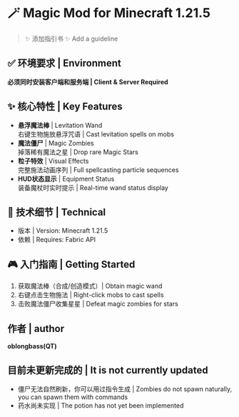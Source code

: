 # 🪄 Magic Mod for Minecraft 1.21.5

> ✨ 添加指引书
> ✨ Add a guideline

## ✅ 环境要求 | Environment
**必须同时安装客户端和服务端 | Client & Server Required**

## ✨ 核心特性 | Key Features
- **悬浮魔法棒** | Levitation Wand  
  右键生物施放悬浮咒语 | Cast levitation spells on mobs
- **魔法僵尸** | Magic Zombies  
  掉落稀有魔法之星 | Drop rare Magic Stars
- **粒子特效** | Visual Effects  
  完整施法动画序列 | Full spellcasting particle sequences
- **HUD状态显示** | Equipment Status  
  装备魔杖时实时提示 | Real-time wand status display

## 🧩 技术细节 | Technical
- 版本 | Version: Minecraft 1.21.5
- 依赖 | Requires: Fabric API

## 🎮 入门指南 | Getting Started
1. 获取魔法棒（合成/创造模式）| Obtain magic wand
2. 右键点击生物施法 | Right-click mobs to cast spells
3. 击败魔法僵尸收集星星 | Defeat magic zombies for stars

## 作者 | author
**oblongbass(QT)**

## 目前未更新完成的 | It is not currently updated
- 僵尸无法自然刷新，你可以用过指令生成 | Zombies do not spawn naturally, you can spawn them with commands
- 药水尚未实现 | The potion has not yet been implemented
